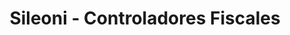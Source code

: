 ---
title: "Sileoni - Controladores Fiscales"
url: /neuquen/sileoni-controladores-fiscales/
shop: general
---